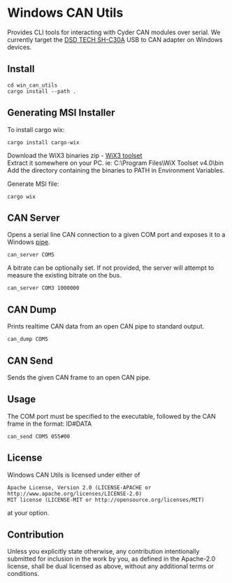 # Windows CAN Utils

Provides CLI tools for interacting with Cyder CAN modules over serial. We currently target the [DSD TECH SH-C30A](https://www.deshide.com/product-details_SH-C30A.html) USB to CAN adapter on Windows devices.


## Install
```
cd win_can_utils
cargo install --path .
```

## Generating MSI Installer
To install cargo wix:
```
cargo install cargo-wix
```

Download the WiX3 binaries zip - [WiX3 toolset](https://github.com/wixtoolset/wix3/releases)<br>
Extract it somewhere on your PC. ie: C:\Program Files\WiX Toolset v4.0\bin\
Add the directory containing the binaries to PATH in Environment Variables.

Generate MSI file:
```
cargo wix
```

## CAN Server
Opens a serial line CAN connection to a given COM port and exposes it to a Windows [pipe](https://learn.microsoft.com/en-us/windows/win32/ipc/pipes).
```
can_server COM5
```

A bitrate can be optionally set. If not provided, the server will attempt to measure the existing bitrate on the bus.
```
can_server COM3 1000000
```


## CAN Dump
Prints realtime CAN data from an open CAN pipe to standard output.
```
can_dump COM5
```


## CAN Send
Sends the given CAN frame to an open CAN pipe.

## Usage
The COM port must be specified to the executable, followed by the CAN frame in the format: ID#DATA
```
can_send COM5 055#00
```

## License
Windows CAN Utils is licensed under either of

    Apache License, Version 2.0 (LICENSE-APACHE or http://www.apache.org/licenses/LICENSE-2.0)
    MIT license (LICENSE-MIT or http://opensource.org/licenses/MIT)

at your option.


## Contribution
Unless you explicitly state otherwise, any contribution intentionally submitted for inclusion in the work by you, as defined in the Apache-2.0 license, shall be dual licensed as above, without any additional terms or conditions.
